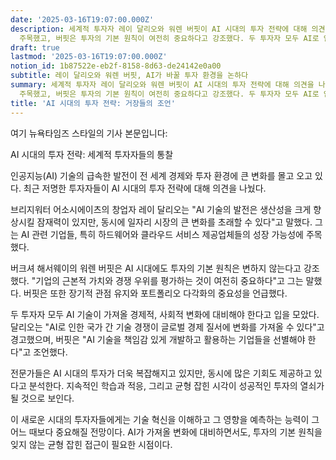 ```yaml
---
date: '2025-03-16T19:07:00.000Z'
description: 세계적 투자자 레이 달리오와 워렌 버핏이 AI 시대의 투자 전략에 대해 의견을 나눴다. 달리오는 AI 관련 기업들의 성장 가능성에
  주목했고, 버핏은 투자의 기본 원칙이 여전히 중요하다고 강조했다. 두 투자자 모두 AI로 인한 경제적, 사회적 변화에 대비해야 한다고 조언했다.
draft: true
lastmod: '2025-03-16T19:07:00.000Z'
notion_id: 1b87522e-eb2f-8158-8d63-de24142e0a00
subtitle: 레이 달리오와 워렌 버핏, AI가 바꿀 투자 환경을 논하다
summary: 세계적 투자자 레이 달리오와 워렌 버핏이 AI 시대의 투자 전략에 대해 의견을 나눴다. 달리오는 AI 관련 기업들의 성장 가능성에
  주목했고, 버핏은 투자의 기본 원칙이 여전히 중요하다고 강조했다. 두 투자자 모두 AI로 인한 경제적, 사회적 변화에 대비해야 한다고 조언했다.
title: 'AI 시대의 투자 전략: 거장들의 조언'
---
```


여기 뉴욕타임즈 스타일의 기사 본문입니다:

AI 시대의 투자 전략: 세계적 투자자들의 통찰

인공지능(AI) 기술의 급속한 발전이 전 세계 경제와 투자 환경에 큰 변화를 몰고 오고 있다. 최근 저명한 투자자들이 AI 시대의 투자 전략에 대해 의견을 나눴다.

브리지워터 어소시에이츠의 창업자 레이 달리오는 "AI 기술의 발전은 생산성을 크게 향상시킬 잠재력이 있지만, 동시에 일자리 시장의 큰 변화를 초래할 수 있다"고 말했다. 그는 AI 관련 기업들, 특히 하드웨어와 클라우드 서비스 제공업체들의 성장 가능성에 주목했다.

버크셔 해서웨이의 워렌 버핏은 AI 시대에도 투자의 기본 원칙은 변하지 않는다고 강조했다. "기업의 근본적 가치와 경쟁 우위를 평가하는 것이 여전히 중요하다"고 그는 말했다. 버핏은 또한 장기적 관점 유지와 포트폴리오 다각화의 중요성을 언급했다.

두 투자자 모두 AI 기술이 가져올 경제적, 사회적 변화에 대비해야 한다고 입을 모았다. 달리오는 "AI로 인한 국가 간 기술 경쟁이 글로벌 경제 질서에 변화를 가져올 수 있다"고 경고했으며, 버핏은 "AI 기술을 책임감 있게 개발하고 활용하는 기업들을 선별해야 한다"고 조언했다.

전문가들은 AI 시대의 투자가 더욱 복잡해지고 있지만, 동시에 많은 기회도 제공하고 있다고 분석한다. 지속적인 학습과 적응, 그리고 균형 잡힌 시각이 성공적인 투자의 열쇠가 될 것으로 보인다.

이 새로운 시대의 투자자들에게는 기술 혁신을 이해하고 그 영향을 예측하는 능력이 그 어느 때보다 중요해질 전망이다. AI가 가져올 변화에 대비하면서도, 투자의 기본 원칙을 잊지 않는 균형 잡힌 접근이 필요한 시점이다.

